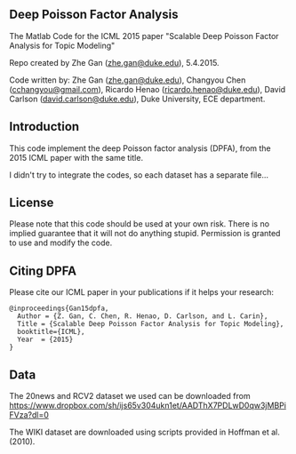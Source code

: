 ## Deep Poisson Factor Analysis

The Matlab Code for the ICML 2015 paper "Scalable Deep Poisson Factor Analysis for Topic Modeling"

Repo created by Zhe Gan (zhe.gan@duke.edu), 5.4.2015.

Code written by: Zhe Gan (zhe.gan@duke.edu), Changyou Chen (cchangyou@gmail.com),
Ricardo Henao (ricardo.henao@duke.edu), David Carlson (david.carlson@duke.edu), 
Duke University, ECE department.

## Introduction

This code implement the deep Poisson factor analysis (DPFA), from the 2015 ICML paper with the same title. 

I didn't try to integrate the codes, so each dataset has a separate file...

## License

Please note that this code should be used at your own risk. There is no implied guarantee that it will
not do anything stupid. Permission is granted to use and modify the code.

## Citing DPFA

Please cite our ICML paper in your publications if it helps your research:

    @inproceedings{Gan15dpfa,
      Author = {Z. Gan, C. Chen, R. Henao, D. Carlson, and L. Carin},
      Title = {Scalable Deep Poisson Factor Analysis for Topic Modeling},
      booktitle={ICML},
      Year  = {2015}
    }

## Data
	
The 20news and RCV2 dataset we used can be downloaded from 
https://www.dropbox.com/sh/ijs65v304ukn1et/AADThX7PDLwD0qw3jMBPiFVza?dl=0

The WIKI dataset are downloaded using scripts provided in Hoffman et al. (2010).




 




